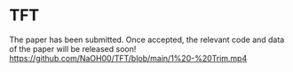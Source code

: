 # TFT
The paper has been submitted. Once accepted, the relevant code and data of the paper will be released soon!
https://github.com/NaOH00/TFT/blob/main/1%20-%20Trim.mp4
